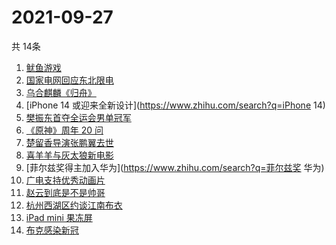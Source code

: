 # 2021-09-27
  共 14条

  <!-- BEGIN -->
  <!-- 最后更新时间:Mon Sep 27 2021 09:10:33 GMT+0000 (Coordinated Universal Time) -->
  1. [鱿鱼游戏](https://www.zhihu.com/search?q=鱿鱼游戏)
1. [国家电网回应东北限电](https://www.zhihu.com/search?q=东北限电)
1. [乌合麒麟《归舟》](https://www.zhihu.com/search?q=乌合麒麟)
1. [iPhone 14 或迎来全新设计](https://www.zhihu.com/search?q=iPhone 14)
1. [樊振东首夺全运会男单冠军](https://www.zhihu.com/search?q=樊振东)
1. [《原神》周年 20 问](https://www.zhihu.com/search?q=原神)
1. [楚留香导演张鹏翼去世](https://www.zhihu.com/search?q=张鹏翼)
1. [喜羊羊与灰太狼新电影](https://www.zhihu.com/search?q=喜羊羊与灰太狼)
1. [菲尔兹奖得主加入华为](https://www.zhihu.com/search?q=菲尔兹奖 华为)
1. [广电支持优秀动画片](https://www.zhihu.com/search?q=动画片)
1. [赵云到底是不是帅哥](https://www.zhihu.com/search?q=赵云)
1. [杭州西湖区约谈江南布衣](https://www.zhihu.com/search?q=江南布衣)
1. [iPad mini 果冻屏](https://www.zhihu.com/search?q=ipadmini6)
1. [布克感染新冠](https://www.zhihu.com/search?q=布克)
  <!-- END -->
  
